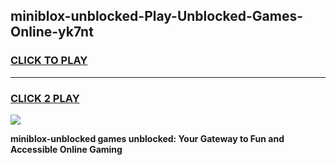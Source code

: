 
## miniblox-unblocked-Play-Unblocked-Games-Online-yk7nt
<h3>
<a href="https://premium76.site?title=miniblox-unblocked&ref=25A">CLICK TO PLAY</a></h3>
<hr>

<h3>
<a href="https://premium76.site?title=miniblox-unblocked&ref=25A">CLICK 2 PLAY</a>
  
</h3>

<a href="https://premium76.site?title=miniblox-unblocked&ref=25A"><img src="https://clearcache.store/games.png"></a>


**miniblox-unblocked games unblocked: Your Gateway to Fun and Accessible Online Gaming**
